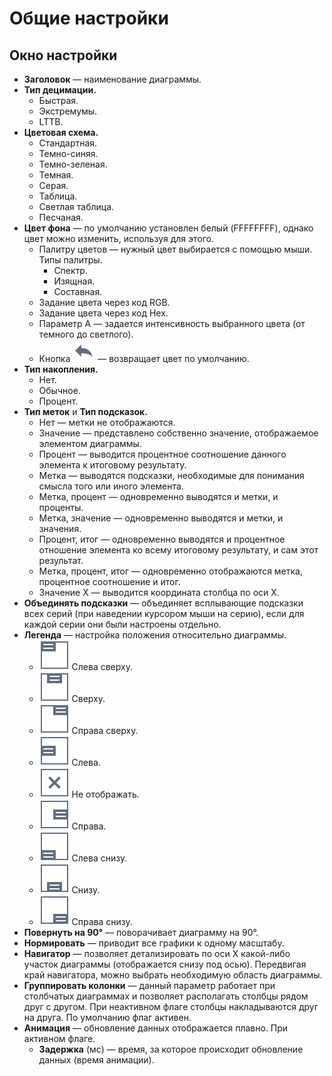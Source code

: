 # Общие настройки

## Окно настройки

* **Заголовок** — наименование диаграммы.
* **Тип децимации.**
  * Быстрая.
  * Экстремумы.
  * LTTB.
* **Цветовая схема.**
  * Стандартная.
  * Темно-синяя.
  * Темно-зеленая.
  * Темная.
  * Серая.
  * Таблица.
  * Светлая таблица.
  * Песчаная.
* **Цвет фона** — по умолчанию установлен белый (FFFFFFFF), однако цвет можно изменить, используя для этого.
  * Палитру цветов — нужный цвет выбирается с помощью мыши. Типы палитры.
    * Спектр.
    * Изящная.
    * Составная.
  * Задание цвета через код RGB.
  * Задание цвета через код Hex.
  * Параметр A — задается интенсивность выбранного цвета (от темного до светлого).
  * Кнопка ![](../../images/icons/toolbar-controls/undo_default.svg) — возвращает цвет по умолчанию.
* **Тип накопления.**
  * Нет.
  * Обычное.
  * Процент.
* **Тип меток** и **Тип подсказок.**
  * Нет — метки не отображаются.
  * Значение — представлено собственно значение, отображаемое элементом диаграммы.
  * Процент — выводится процентное соотношение данного элемента к итоговому результату.
  * Метка — выводятся подсказки, необходимые для понимания смысла того или иного элемента.
  * Метка, процент — одновременно выводятся и метки, и проценты.
  * Метка, значение — одновременно выводятся и метки, и значения.
  * Процент, итог — одновременно выводятся и процентное отношение элемента ко всему итоговому результату, и сам этот результат.
  * Метка, процент, итог — одновременно отображаются метка, процентное соотношение и итог.
  * Значение X — выводится координата столбца по оси X.
* **Объединять подсказки** — объединяет всплывающие подсказки всех серий (при наведении курсором мыши на серию), если для каждой серии они были настроены отдельно.
* **Легенда** — настройка положения относительно диаграммы.
  * ![](../../images/icons/legend-alignments_24x24/legend-alignments-left-top_default.svg) Слева сверху.
  * ![](../../images/icons/legend-alignments_24x24/legend-alignments-top_default.svg) Сверху.
  * ![](../../images/icons/legend-alignments_24x24/legend-alignments-right-top_default.svg) Справа сверху.
  * ![](../../images/icons/legend-alignments_24x24/legend-alignments-left_default.svg) Слева.
  * ![](../../images/icons/legend-alignments_24x24/legend-alignments-disabled_default.svg) Не отображать.
  * ![](../../images/icons/legend-alignments_24x24/legend-alignments-right_default.svg) Справа.
  * ![](../../images/icons/legend-alignments_24x24/legend-alignments-left-bottom_default.svg) Слева снизу.
  * ![](../../images/icons/legend-alignments_24x24/legend-alignments-bottom_default.svg) Снизу.
  * ![](../../images/icons/legend-alignments_24x24/legend-alignments-right-bottom_default.svg) Справа снизу.
* **Повернуть на 90°** — поворачивает диаграмму на 90°.
* **Нормировать** — приводит все графики к одному масштабу.
* **Навигатор** — позволяет детализировать по оси X какой-либо участок диаграммы (отображается снизу под осью). Передвигая край навигатора, можно выбрать необходимую область диаграммы.
* **Группировать колонки** — данный параметр работает при столбчатых диаграммах и позволяет располагать столбцы рядом друг с другом. При неактивном флаге столбцы накладываются друг на друга. По умолчанию флаг активен.
* **Анимация** — обновление данных отображается плавно. При активном флаге.
  * **Задержка** (мс) — время, за которое происходит обновление данных (время анимации).

